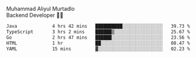Muhammad Aliyul Murtadlo
<br>
Backend Developer 👨‍💻
<br>
<!--START_SECTION:waka-->

```txt
Java             4 hrs 42 mins   ██████████░░░░░░░░░░░░░░░   39.73 %
TypeScript       3 hrs 2 mins    ██████▒░░░░░░░░░░░░░░░░░░   25.67 %
Go               2 hrs 47 mins   ██████░░░░░░░░░░░░░░░░░░░   23.56 %
HTML             1 hr            ██░░░░░░░░░░░░░░░░░░░░░░░   08.47 %
YAML             15 mins         ▓░░░░░░░░░░░░░░░░░░░░░░░░   02.23 %
```

<!--END_SECTION:waka-->
